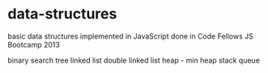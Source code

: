 data-structures
===============

basic data structures implemented in JavaScript
done in Code Fellows JS Bootcamp 2013

binary search tree
linked list
double linked list
heap - min heap
stack
queue
